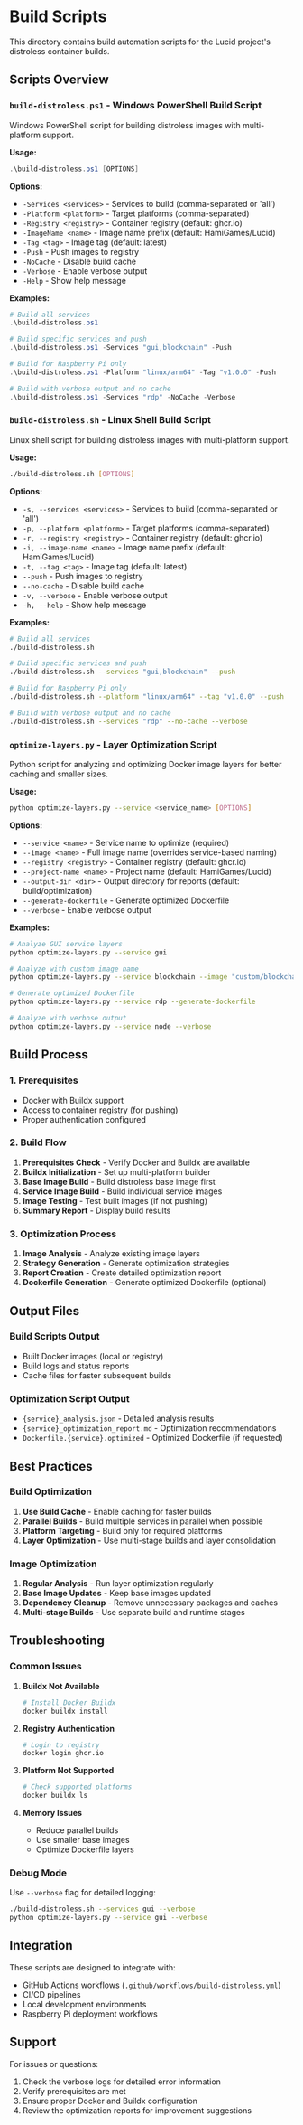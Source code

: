 # Build Scripts

This directory contains build automation scripts for the Lucid project's distroless container builds.

## Scripts Overview

### `build-distroless.ps1` - Windows PowerShell Build Script

Windows PowerShell script for building distroless images with multi-platform support.

**Usage:**
```powershell
.\build-distroless.ps1 [OPTIONS]
```

**Options:**
- `-Services <services>` - Services to build (comma-separated or 'all')
- `-Platform <platform>` - Target platforms (comma-separated)
- `-Registry <registry>` - Container registry (default: ghcr.io)
- `-ImageName <name>` - Image name prefix (default: HamiGames/Lucid)
- `-Tag <tag>` - Image tag (default: latest)
- `-Push` - Push images to registry
- `-NoCache` - Disable build cache
- `-Verbose` - Enable verbose output
- `-Help` - Show help message

**Examples:**
```powershell
# Build all services
.\build-distroless.ps1

# Build specific services and push
.\build-distroless.ps1 -Services "gui,blockchain" -Push

# Build for Raspberry Pi only
.\build-distroless.ps1 -Platform "linux/arm64" -Tag "v1.0.0" -Push

# Build with verbose output and no cache
.\build-distroless.ps1 -Services "rdp" -NoCache -Verbose
```

### `build-distroless.sh` - Linux Shell Build Script

Linux shell script for building distroless images with multi-platform support.

**Usage:**
```bash
./build-distroless.sh [OPTIONS]
```

**Options:**
- `-s, --services <services>` - Services to build (comma-separated or 'all')
- `-p, --platform <platform>` - Target platforms (comma-separated)
- `-r, --registry <registry>` - Container registry (default: ghcr.io)
- `-i, --image-name <name>` - Image name prefix (default: HamiGames/Lucid)
- `-t, --tag <tag>` - Image tag (default: latest)
- `--push` - Push images to registry
- `--no-cache` - Disable build cache
- `-v, --verbose` - Enable verbose output
- `-h, --help` - Show help message

**Examples:**
```bash
# Build all services
./build-distroless.sh

# Build specific services and push
./build-distroless.sh --services "gui,blockchain" --push

# Build for Raspberry Pi only
./build-distroless.sh --platform "linux/arm64" --tag "v1.0.0" --push

# Build with verbose output and no cache
./build-distroless.sh --services "rdp" --no-cache --verbose
```

### `optimize-layers.py` - Layer Optimization Script

Python script for analyzing and optimizing Docker image layers for better caching and smaller sizes.

**Usage:**
```bash
python optimize-layers.py --service <service_name> [OPTIONS]
```

**Options:**
- `--service <name>` - Service name to optimize (required)
- `--image <name>` - Full image name (overrides service-based naming)
- `--registry <registry>` - Container registry (default: ghcr.io)
- `--project-name <name>` - Project name (default: HamiGames/Lucid)
- `--output-dir <dir>` - Output directory for reports (default: build/optimization)
- `--generate-dockerfile` - Generate optimized Dockerfile
- `--verbose` - Enable verbose output

**Examples:**
```bash
# Analyze GUI service layers
python optimize-layers.py --service gui

# Analyze with custom image name
python optimize-layers.py --service blockchain --image "custom/blockchain:latest"

# Generate optimized Dockerfile
python optimize-layers.py --service rdp --generate-dockerfile

# Analyze with verbose output
python optimize-layers.py --service node --verbose
```

## Build Process

### 1. Prerequisites

- Docker with Buildx support
- Access to container registry (for pushing)
- Proper authentication configured

### 2. Build Flow

1. **Prerequisites Check** - Verify Docker and Buildx are available
2. **Buildx Initialization** - Set up multi-platform builder
3. **Base Image Build** - Build distroless base image first
4. **Service Image Build** - Build individual service images
5. **Image Testing** - Test built images (if not pushing)
6. **Summary Report** - Display build results

### 3. Optimization Process

1. **Image Analysis** - Analyze existing image layers
2. **Strategy Generation** - Generate optimization strategies
3. **Report Creation** - Create detailed optimization report
4. **Dockerfile Generation** - Generate optimized Dockerfile (optional)

## Output Files

### Build Scripts Output
- Built Docker images (local or registry)
- Build logs and status reports
- Cache files for faster subsequent builds

### Optimization Script Output
- `{service}_analysis.json` - Detailed analysis results
- `{service}_optimization_report.md` - Optimization recommendations
- `Dockerfile.{service}.optimized` - Optimized Dockerfile (if requested)

## Best Practices

### Build Optimization
1. **Use Build Cache** - Enable caching for faster builds
2. **Parallel Builds** - Build multiple services in parallel when possible
3. **Platform Targeting** - Build only for required platforms
4. **Layer Optimization** - Use multi-stage builds and layer consolidation

### Image Optimization
1. **Regular Analysis** - Run layer optimization regularly
2. **Base Image Updates** - Keep base images updated
3. **Dependency Cleanup** - Remove unnecessary packages and caches
4. **Multi-stage Builds** - Use separate build and runtime stages

## Troubleshooting

### Common Issues

1. **Buildx Not Available**
   ```bash
   # Install Docker Buildx
   docker buildx install
   ```

2. **Registry Authentication**
   ```bash
   # Login to registry
   docker login ghcr.io
   ```

3. **Platform Not Supported**
   ```bash
   # Check supported platforms
   docker buildx ls
   ```

4. **Memory Issues**
   - Reduce parallel builds
   - Use smaller base images
   - Optimize Dockerfile layers

### Debug Mode

Use `--verbose` flag for detailed logging:
```bash
./build-distroless.sh --services gui --verbose
python optimize-layers.py --service gui --verbose
```

## Integration

These scripts are designed to integrate with:
- GitHub Actions workflows (`.github/workflows/build-distroless.yml`)
- CI/CD pipelines
- Local development environments
- Raspberry Pi deployment workflows

## Support

For issues or questions:
1. Check the verbose logs for detailed error information
2. Verify prerequisites are met
3. Ensure proper Docker and Buildx configuration
4. Review the optimization reports for improvement suggestions
